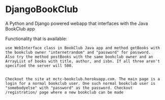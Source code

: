 # DjangoBookClub
A Python and Django powered webapp that interfaces with the Java BookClub app


Functionality that is available:

    
    use WebInterface class in BookClub Java app and method getBooks with the bookclub owner "internetrandom" and "password" for password.
    Also try the method postBooks with the same bookclub owner and an ArrayList of books with title, author, and isbn. If all three aren't specified the server will 500.
    
    
    Checkout the site at mctc-bookclub.herokuapp.com. The main page is a login for a normal bookclub user. One such normal bookclub user is "somebodyelse" with "password" as the password. Checkout /registration/ page where a new bookclub can be made
    